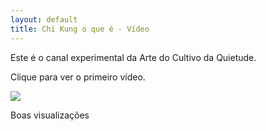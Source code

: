 ```yaml
---
layout: default 
title: Chi Kung o que é - Vídeo
---
```


Este é o canal experimental da Arte do Cultivo da Quietude. 

Clique para ver o primeiro vídeo. 

<a href="https://www.youtube.com/watch?v=vzoVd5iL994"><img src="http://lourencoazevedo.com/pimagens/2015-03-14.jpg"></a>

Boas visualizações 
